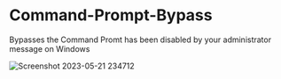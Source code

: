 # Command-Prompt-Bypass

Bypasses the Command Promt has been disabled by your administrator message on Windows

![Screenshot 2023-05-21 234712](https://github.com/Phytone/Command-Prompt-Bypass/assets/125076649/72583f4b-0e07-4460-bc33-15e3c7ac9d80)
